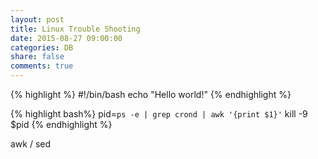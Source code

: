```yaml
---
layout: post
title: Linux Trouble Shooting
date: 2015-08-27 09:00:00
categories: DB
share: false
comments: true
---
```


{% highlight %}
#!/bin/bash
echo "Hello world!"
{% endhighlight %}

{% highlight bash%}
pid=`ps -e | grep crond | awk '{print $1}'`
kill -9 $pid
{% endhighlight %}

awk / sed
